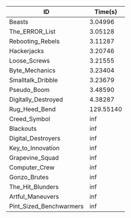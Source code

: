 |ID|Time(s)|
|-|-|
|Beasts|3.04996|
|The_ERROR_List|3.05128|
|Rebooting_Rebels|3.11287|
|Hackerjacks|3.20746|
|Loose_Screws|3.21555|
|Byte_Mechanics|3.23404|
|Smalltalk_Dribble|3.23679|
|Pseudo_Boom|3.48590|
|Digitally_Destroyed|4.38287|
|Rug_Heed_Bend|129.55140|
|Creed_Symbol|inf|
|Blackouts|inf|
|Digital_Destroyers|inf|
|Key_to_Innovation|inf|
|Grapevine_Squad|inf|
|Computer_Crew|inf|
|Gonzo_Brutes|inf|
|The_Hit_Blunders|inf|
|Artful_Maneuvers|inf|
|Pint_Sized_Benchwarmers|inf|
